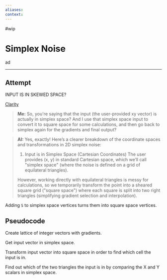 ```yaml
---
aliases:
context:
---
```


#wip

# Simplex Noise

ad

---

## Attempt

INPUT IS IN SKEWED SPACE?

[Clarity](https://chat.deepseek.com/a/chat/s/cbe57c81-d606-4c11-a924-24dd9d930bae)

> **Me:**
> So, you're saying that the input (the user-provided xy vector) is actually in simplex space? And I use that simplex space input to convert it to square space for some calculations, and then go back to simplex again for the gradients and final output?

> **AI:**
> Yes, exactly! Here’s a clearer breakdown of the coordinate spaces and transformations in 2D simplex noise:
> 
> 1. Input is in Simplex Space (Cartesian Coordinates)
> The user provides (x, y) in standard Cartesian space, which we’ll call "simplex space" (where the noise is defined on a grid of equilateral triangles).
> 
> However, working directly with equilateral triangles is messy for calculations, so we temporarily transform the point into a sheared square grid ("square space") where each square is split into two right triangles (simplifying gradient selection and interpolation).

Adding `S` to simplex space vertices turns them into square space vertices.

## Pseudocode

Create lattice of integer vectors with gradients.

Get input vector in simplex space.

Transform input vector into square space in order to find which cell the input is in.

Find out which of the two triangles the input is in by comparing the X and Y scalars in simplex space.
